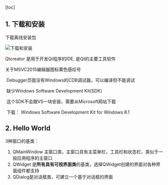 [toc]

## 1. 下载和安装

下载离线安装包

![下载和安装](C:\Users\catmi\AppData\Roaming\Typora\typora-user-images\image-20200515110945980.png)	

Qtcreator 是用于开发Qt程序的IDE, 是Qt的主要工具软件

关于MSVC2015编辑器图标黄色感叹号

​	Debugger页面没有Windows的CDB调试器，可以编译但不能调试

​	缺少Windows Software Development Kit(SDK)

​	这个SDK不会跟VS一块安装，需要从Microsoft网站下载

​	下载： Windows Software Development Kit for Windows 8.1

## 2. Hello World

3种窗口的基类：

1. QMainWindow 主窗口类，主窗口具有主菜单栏，工具栏和状态栏，类似于一般应用程序的主窗口
2. QWidget 是**所有具有可视界面类**的基类，选择QWidget创建的界面对各种界面组件都支持
3. QDialog是对话框类，可建立一个基于对话框的界面

